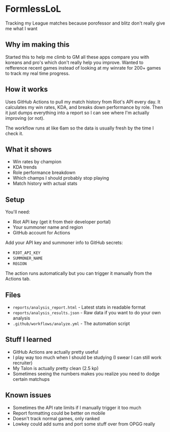 # FormlessLoL

Tracking my League matches because porofessor and blitz don't really give me what I want

## Why im making this

Started this to help me climb to GM all these apps compare you with koreans and pro's which don't really help you improve. Wanted to refference recent games instead of looking at my winrate for 200+ games to track my real time progress.

## How it works

Uses GitHub Actions to pull my match history from Riot's API every day. It calculates my win rates, KDA, and breaks down performance by role. Then it just dumps everything into a report so I can see where I'm actually improving (or not).

The workflow runs at like 6am so the data is usually fresh by the time I check it.

## What it shows

- Win rates by champion
- KDA trends
- Role performance breakdown  
- Which champs I should probably stop playing
- Match history with actual stats

## Setup

You'll need:
- Riot API key (get it from their developer portal)
- Your summoner name and region
- GitHub account for Actions

Add your API key and summoner info to GitHub secrets:
- `RIOT_API_KEY`
- `SUMMONER_NAME`  
- `REGION`

The action runs automatically but you can trigger it manually from the Actions tab.

## Files

- `reports/analysis_report.html` - Latest stats in readable format
- `reports/analysis_results.json` - Raw data if you want to do your own analysis
- `.github/workflows/analyze.yml` - The automation script

## Stuff I learned

- GitHub Actions are actually pretty useful
- I play way too much when I should be studying (I swear I can still work recruiter)
- My Talon is actually pretty clean (2.5 kp)
- Sometimes seeing the numbers makes you realize you need to dodge certain matchups

## Known issues

- Sometimes the API rate limits if I manually trigger it too much
- Report formatting could be better on mobile
- Doesn't track normal games, only ranked
- Lowkey could add sums and port some stuff over from OPGG really
